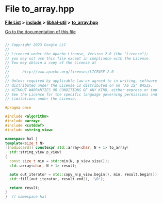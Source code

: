 

# File to\_array.hpp

[**File List**](files.md) **>** [**include**](dir_cba0faac6e93618a6e2539705915bd70.md) **>** [**libhal-util**](dir_5e94bd3e75b6b11eff60149e0bc5664b.md) **>** [**to\_array.hpp**](to__array_8hpp.md)

[Go to the documentation of this file](to__array_8hpp.md)

```C++

// Copyright 2023 Google LLC
//
// Licensed under the Apache License, Version 2.0 (the "License");
// you may not use this file except in compliance with the License.
// You may obtain a copy of the License at
//
//      http://www.apache.org/licenses/LICENSE-2.0
//
// Unless required by applicable law or agreed to in writing, software
// distributed under the License is distributed on an "AS IS" BASIS,
// WITHOUT WARRANTIES OR CONDITIONS OF ANY KIND, either express or implied.
// See the License for the specific language governing permissions and
// limitations under the License.

#pragma once

#include <algorithm>
#include <array>
#include <cstddef>
#include <string_view>

namespace hal {
template<size_t N>
[[nodiscard]] constexpr std::array<char, N + 1> to_array(
  std::string_view p_view)
{
  const size_t min = std::min(N, p_view.size());
  std::array<char, N + 1> result;

  auto out_iterator = std::copy_n(p_view.begin(), min, result.begin());
  std::fill(out_iterator, result.end(), '\0');

  return result;
}
}  // namespace hal

```


